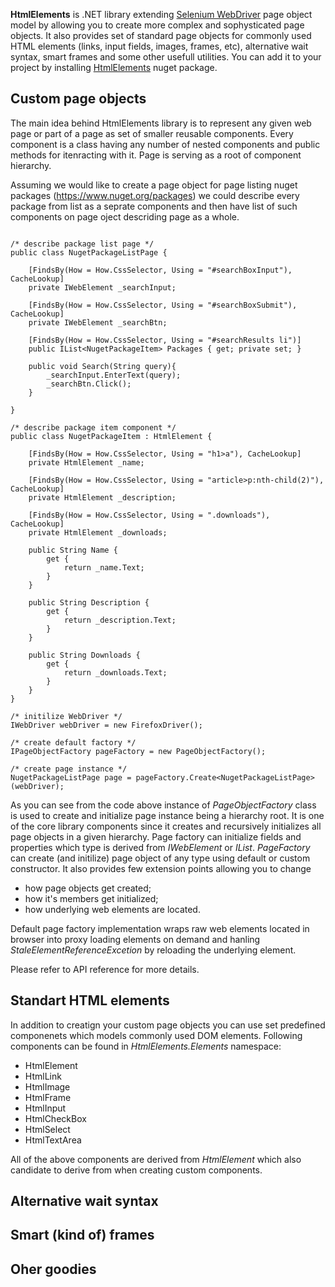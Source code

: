 **HtmlElements** is .NET library extending [Selenium WebDriver](https://github.com/SeleniumHQ/selenium) page object model by allowing you to create more complex and sophysticated page objects. It also provides set of standard page objects for commonly used HTML elements (links, input fields, images, frames, etc), alternative wait syntax, smart frames and some other usefull utilities. You can add it to your project by installing [HtmlElements](http://www.nuget.org/packages/HtmlElements/) nuget package.

## Custom page objects ##

The main idea behind HtmlElements library is to represent any given web page or part of a page as set of smaller reusable components. Every component is a  class having any number of nested components and public methods for itenracting with it. Page is serving as a root of component hierarchy.

Assuming we would like to create a page object for page listing nuget packages (https://www.nuget.org/packages) we could describe every package from list as a seprate components and then have list of such components on page oject descriding page as a whole.

```

/* describe package list page */
public class NugetPackageListPage {
    
    [FindsBy(How = How.CssSelector, Using = "#searchBoxInput"), CacheLookup]
    private IWebElement _searchInput;

    [FindsBy(How = How.CssSelector, Using = "#searchBoxSubmit"), CacheLookup]
    private IWebElement _searchBtn;

    [FindsBy(How = How.CssSelector, Using = "#searchResults li")]
    public IList<NugetPackageItem> Packages { get; private set; }

    public void Search(String query){
        _searchInput.EnterText(query);
        _searchBtn.Click();
    }

}

/* describe package item component */
public class NugetPackageItem : HtmlElement {

    [FindsBy(How = How.CssSelector, Using = "h1>a"), CacheLookup]
    private HtmlElement _name;

    [FindsBy(How = How.CssSelector, Using = "article>p:nth-child(2)"), CacheLookup]
    private HtmlElement _description;

    [FindsBy(How = How.CssSelector, Using = ".downloads"), CacheLookup]
    private HtmlElement _downloads;

    public String Name { 
        get {
            return _name.Text;
        }
    }

    public String Description {
        get {
            return _description.Text;
        }
    }

    public String Downloads {
        get {
            return _downloads.Text;
        }
    }
}

/* initilize WebDriver */
IWebDriver webDriver = new FirefoxDriver();

/* create default factory */
IPageObjectFactory pageFactory = new PageObjectFactory();

/* create page instance */
NugetPackageListPage page = pageFactory.Create<NugetPackageListPage>(webDriver);

```

As you can see from the code above instance of _PageObjectFactory_ class is used to create and initialize page instance being a hierarchy root. It is one of the core library components since it creates and recursively initializes all page objects in a given hierarchy. Page factory can initialize fields and properties which type is derived from _IWebElement_ or _IList<IWebElement>_. _PageFactory_ can create (and initilize) page object of any type using default or custom constructor. It also provides few extension points allowing you to change 

* how page objects get created; 
* how it's members get initialized; 
* how underlying web elements are located. 

Default page factory implementation wraps raw web elements located in browser into proxy loading elements on demand and hanling _StaleElementReferenceExcetion_ by reloading the underlying element.

Please refer to API reference for more details.

## Standart HTML elements ##

In addition to creatign your custom page objects you can use set predefined componenets which models commonly used DOM elements. Following components can be found in _HtmlElements.Elements_ namespace:

* HtmlElement
* HtmlLink
* HtmlImage
* HtmlFrame
* HtmlInput
* HtmlCheckBox
* HtmlSelect
* HtmlTextArea

All of the above components are derived from _HtmlElement_ which also candidate to derive from when creating custom components.

## Alternative wait syntax ##

## Smart (kind of) frames ##

## Oher goodies ##

